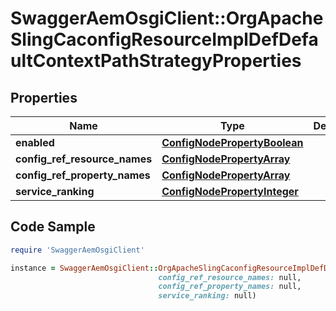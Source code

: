 # SwaggerAemOsgiClient::OrgApacheSlingCaconfigResourceImplDefDefaultContextPathStrategyProperties

## Properties

Name | Type | Description | Notes
------------ | ------------- | ------------- | -------------
**enabled** | [**ConfigNodePropertyBoolean**](ConfigNodePropertyBoolean.md) |  | [optional] 
**config_ref_resource_names** | [**ConfigNodePropertyArray**](ConfigNodePropertyArray.md) |  | [optional] 
**config_ref_property_names** | [**ConfigNodePropertyArray**](ConfigNodePropertyArray.md) |  | [optional] 
**service_ranking** | [**ConfigNodePropertyInteger**](ConfigNodePropertyInteger.md) |  | [optional] 

## Code Sample

```ruby
require 'SwaggerAemOsgiClient'

instance = SwaggerAemOsgiClient::OrgApacheSlingCaconfigResourceImplDefDefaultContextPathStrategyProperties.new(enabled: null,
                                 config_ref_resource_names: null,
                                 config_ref_property_names: null,
                                 service_ranking: null)
```


